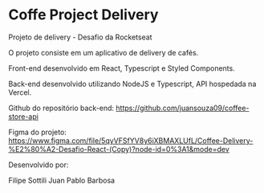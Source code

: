 # Coffe Project Delivery

Projeto de delivery - Desafio da Rocketseat

O projeto consiste em um aplicativo de delivery de cafés.

Front-end desenvolvido em React, Typescript e Styled Components.

Back-end desenvolvido utilizando NodeJS e Typescript, API hospedada na Vercel.

Github do repositório back-end:
https://github.com/juansouza09/coffee-store-api

Figma do projeto:
https://www.figma.com/file/5qyVFSfYV8y6iXBMAXLUfL/Coffee-Delivery-%E2%80%A2-Desafio-React-(Copy)?node-id=0%3A1&mode=dev

Desenvolvido por:

Filipe Sottili
Juan Pablo Barbosa


